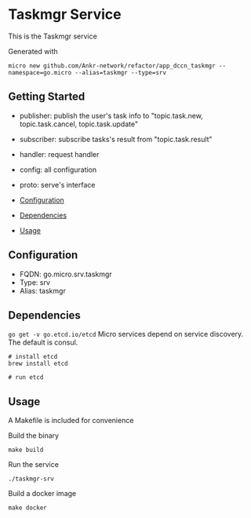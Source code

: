 # Taskmgr Service

This is the Taskmgr service

Generated with

```
micro new github.com/Ankr-network/refactor/app_dccn_taskmgr --namespace=go.micro --alias=taskmgr --type=srv
```

## Getting Started

- publisher: publish the user's task info to "topic.task.new, topic.task.cancel, topic.task.update"
- subscriber: subscribe tasks's result from "topic.task.result"
- handler: request handler
- config: all configuration
- proto: serve's interface

- [Configuration](#configuration)
- [Dependencies](#dependencies)
- [Usage](#usage)

## Configuration

- FQDN: go.micro.srv.taskmgr
- Type: srv
- Alias: taskmgr

## Dependencies

`go get -v go.etcd.io/etcd`
Micro services depend on service discovery. The default is consul.

```
# install etcd
brew install etcd

# run etcd
```

## Usage

A Makefile is included for convenience

Build the binary

```
make build
```

Run the service
```
./taskmgr-srv
```

Build a docker image
```
make docker
```
